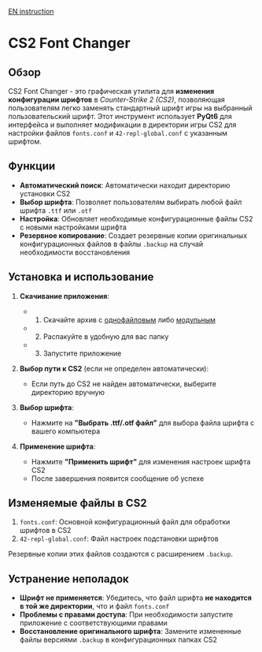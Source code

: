 [EN instruction](https://github.com/N1k3YB/CS2FontChanger_en)

# CS2 Font Changer

## Обзор
CS2 Font Changer - это графическая утилита для **изменения конфигурации шрифтов** в *Counter-Strike 2 (CS2)*, позволяющая пользователям легко заменять стандартный шрифт игры на выбранный пользовательский шрифт. Этот инструмент использует **PyQt6** для интерфейса и выполняет модификации в директории игры CS2 для настройки файлов `fonts.conf` и `42-repl-global.conf` с указанным шрифтом.

## Функции  
* **Автоматический поиск**: Автоматически находит директорию установки CS2  
* **Выбор шрифта**: Позволяет пользователям выбирать любой файл шрифта `.ttf` или `.otf`  
* **Настройка**: Обновляет необходимые конфигурационные файлы CS2 с новыми настройками шрифта  
* **Резервное копирование**: Создает резервные копии оригинальных конфигурационных файлов в файлы `.backup` на случай необходимости восстановления  

## Установка и использование  
1. **Скачивание приложения**:  
   * 1. Скачайте архив с [однофайловым]([https://drive.google.com/file/d/18sYmIauI80SZT1pTiINzPihTUxGTyULy/view?usp=sharing](https://drive.google.com/file/d/1-kOau7zL3c6C0_YJO8KUEC6XyZLvbMAz/view?usp=sharing)) либо [модульным](https://drive.google.com/file/d/1Q7HpHOOC4ukmuawmiLKIVHQdydyIMsP4/view?usp=sharing)
   * 2. Распакуйте в удобную для вас папку
   * 3. Запустите приложение

2. **Выбор пути к CS2** (если не определен автоматически):
   * Если путь до CS2 не найден автоматически, выберите директорию вручную

3. **Выбор шрифта**:
   * Нажмите на **"Выбрать .ttf/.otf файл"** для выбора файла шрифта с вашего компьютера

4. **Применение шрифта**:
   * Нажмите **"Применить шрифт"** для изменения настроек шрифта CS2
   * После завершения появится сообщение об успехе

## Изменяемые файлы в CS2
1. `fonts.conf`: Основной конфигурационный файл для обработки шрифтов в CS2
2. `42-repl-global.conf`: Файл настроек подстановки шрифтов

Резервные копии этих файлов создаются с расширением `.backup`.

## Устранение неполадок  
* **Шрифт не применяется**: Убедитесь, что файл шрифта **не находится в той же директории**, что и файл `fonts.conf`  
* **Проблемы с правами доступа**: При необходимости запустите приложение с соответствующими правами  
* **Восстановление оригинального шрифта**: Замените измененные файлы версиями `.backup` в конфигурационных папках CS2  
